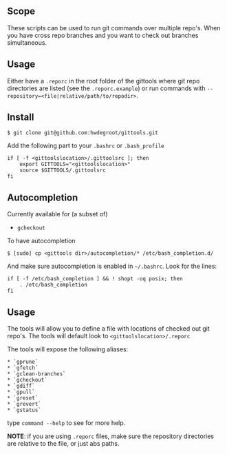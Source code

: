 ## Scope

These scripts can be used to run git commands over multiple repo's. When you have cross repo branches and you want to check out branches simultaneous.

## Usage

Either have a `.reporc` in the root folder of the gittools where git repo directories are listed (see the `.reporc.example`) or run commands with `--repository=<file|relative/path/to/repodir>`.

## Install

    $ git clone git@github.com:hwdegroot/gittools.git

Add the following part to your `.bashrc` or `.bash_profile`

    if [ -f <gittoolslocation>/.gittoolsrc ]; then
        export GITTOOLS="<gittoolslocation>"
        source $GITTOOLS/.gittoolsrc
    fi

## Autocompletion

Currently available for (a subset of)
  * `gcheckout`

To have autocompletion

    $ [sudo] cp <gittools dir>/autocompletion/* /etc/bash_completion.d/

And make sure autocompletion is enabled in `~/.bashrc`. Look for the lines:

    if [ -f /etc/bash_completion ] && ! shopt -oq posix; then
        . /etc/bash_completion
    fi

## Usage

The tools will allow you to define a file with locations of checked out git repo's. The tools will default look to `<gittoolslocation>/.reporc`

The tools will expose the following aliases: 

    * `gprune`
    * `gfetch`
    * `gclean-branches`
    * `gcheckout`
    * `gdiff`
    * `gpull`
    * `greset`
    * `grevert`
    * `gstatus`

type `command --help` to see for more help.

__NOTE__: if you are using `.reporc` files, make sure the repository directories are relative to the file, or just abs paths.